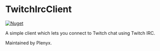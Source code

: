 # TwitchIrcClient

[![Nuget](https://img.shields.io/nuget/v/TwitchIrcClient)](https://www.nuget.org/packages/TwitchIrcClient/)

A simple client which lets you connect to Twitch chat using Twitch IRC.

Maintained by Plenyx.
